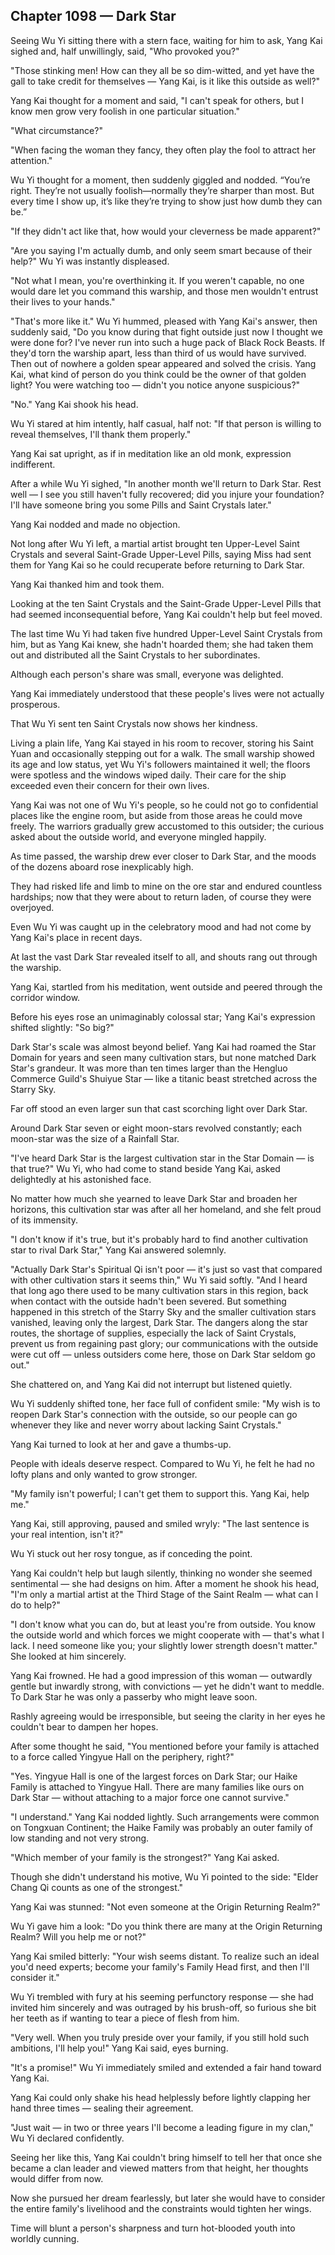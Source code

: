 ## Chapter 1098 — Dark Star

Seeing Wu Yi sitting there with a stern face, waiting for him to ask, Yang Kai sighed and, half unwillingly, said, "Who provoked you?"

"Those stinking men! How can they all be so dim-witted, and yet have the gall to take credit for themselves — Yang Kai, is it like this outside as well?"

Yang Kai thought for a moment and said, "I can't speak for others, but I know men grow very foolish in one particular situation."

"What circumstance?"

"When facing the woman they fancy, they often play the fool to attract her attention."

Wu Yi thought for a moment, then suddenly giggled and nodded. “You’re right. They’re not usually foolish—normally they’re sharper than most. But every time I show up, it’s like they’re trying to show just how dumb they can be.”

"If they didn't act like that, how would your cleverness be made apparent?"

"Are you saying I'm actually dumb, and only seem smart because of their help?" Wu Yi was instantly displeased.

"Not what I mean, you're overthinking it. If you weren't capable, no one would dare let you command this warship, and those men wouldn't entrust their lives to your hands."

"That's more like it." Wu Yi hummed, pleased with Yang Kai's answer, then suddenly said, "Do you know during that fight outside just now I thought we were done for? I've never run into such a huge pack of Black Rock Beasts. If they'd torn the warship apart, less than third of us would have survived. Then out of nowhere a golden spear appeared and solved the crisis. Yang Kai, what kind of person do you think could be the owner of that golden light? You were watching too — didn't you notice anyone suspicious?"

"No." Yang Kai shook his head.

Wu Yi stared at him intently, half casual, half not: "If that person is willing to reveal themselves, I'll thank them properly."

Yang Kai sat upright, as if in meditation like an old monk, expression indifferent.

After a while Wu Yi sighed, "In another month we'll return to Dark Star. Rest well — I see you still haven't fully recovered; did you injure your foundation? I'll have someone bring you some Pills and Saint Crystals later."

Yang Kai nodded and made no objection.

Not long after Wu Yi left, a martial artist brought ten Upper-Level Saint Crystals and several Saint-Grade Upper-Level Pills, saying Miss had sent them for Yang Kai so he could recuperate before returning to Dark Star.

Yang Kai thanked him and took them.

Looking at the ten Saint Crystals and the Saint-Grade Upper-Level Pills that had seemed inconsequential before, Yang Kai couldn't help but feel moved.

The last time Wu Yi had taken five hundred Upper-Level Saint Crystals from him, but as Yang Kai knew, she hadn't hoarded them; she had taken them out and distributed all the Saint Crystals to her subordinates.

Although each person's share was small, everyone was delighted.

Yang Kai immediately understood that these people's lives were not actually prosperous.

That Wu Yi sent ten Saint Crystals now shows her kindness.

Living a plain life, Yang Kai stayed in his room to recover, storing his Saint Yuan and occasionally stepping out for a walk. The small warship showed its age and low status, yet Wu Yi's followers maintained it well; the floors were spotless and the windows wiped daily. Their care for the ship exceeded even their concern for their own lives.

Yang Kai was not one of Wu Yi's people, so he could not go to confidential places like the engine room, but aside from those areas he could move freely. The warriors gradually grew accustomed to this outsider; the curious asked about the outside world, and everyone mingled happily.

As time passed, the warship drew ever closer to Dark Star, and the moods of the dozens aboard rose inexplicably high.

They had risked life and limb to mine on the ore star and endured countless hardships; now that they were about to return laden, of course they were overjoyed.

Even Wu Yi was caught up in the celebratory mood and had not come by Yang Kai's place in recent days.

At last the vast Dark Star revealed itself to all, and shouts rang out through the warship.

Yang Kai, startled from his meditation, went outside and peered through the corridor window.

Before his eyes rose an unimaginably colossal star; Yang Kai's expression shifted slightly: "So big?"

Dark Star's scale was almost beyond belief. Yang Kai had roamed the Star Domain for years and seen many cultivation stars, but none matched Dark Star's grandeur. It was more than ten times larger than the Hengluo Commerce Guild's Shuiyue Star — like a titanic beast stretched across the Starry Sky.

Far off stood an even larger sun that cast scorching light over Dark Star.

Around Dark Star seven or eight moon-stars revolved constantly; each moon-star was the size of a Rainfall Star.

"I've heard Dark Star is the largest cultivation star in the Star Domain — is that true?" Wu Yi, who had come to stand beside Yang Kai, asked delightedly at his astonished face.

No matter how much she yearned to leave Dark Star and broaden her horizons, this cultivation star was after all her homeland, and she felt proud of its immensity.

"I don't know if it's true, but it's probably hard to find another cultivation star to rival Dark Star," Yang Kai answered solemnly.

"Actually Dark Star's Spiritual Qi isn't poor — it's just so vast that compared with other cultivation stars it seems thin," Wu Yi said softly. "And I heard that long ago there used to be many cultivation stars in this region, back when contact with the outside hadn't been severed. But something happened in this stretch of the Starry Sky and the smaller cultivation stars vanished, leaving only the largest, Dark Star. The dangers along the star routes, the shortage of supplies, especially the lack of Saint Crystals, prevent us from regaining past glory; our communications with the outside were cut off — unless outsiders come here, those on Dark Star seldom go out."

She chattered on, and Yang Kai did not interrupt but listened quietly.

Wu Yi suddenly shifted tone, her face full of confident smile: "My wish is to reopen Dark Star's connection with the outside, so our people can go whenever they like and never worry about lacking Saint Crystals."

Yang Kai turned to look at her and gave a thumbs-up.

People with ideals deserve respect. Compared to Wu Yi, he felt he had no lofty plans and only wanted to grow stronger.

"My family isn't powerful; I can't get them to support this. Yang Kai, help me."

Yang Kai, still approving, paused and smiled wryly: "The last sentence is your real intention, isn't it?"

Wu Yi stuck out her rosy tongue, as if conceding the point.

Yang Kai couldn't help but laugh silently, thinking no wonder she seemed sentimental — she had designs on him. After a moment he shook his head, "I'm only a martial artist at the Third Stage of the Saint Realm — what can I do to help?"

"I don't know what you can do, but at least you're from outside. You know the outside world and which forces we might cooperate with — that's what I lack. I need someone like you; your slightly lower strength doesn't matter." She looked at him sincerely.

Yang Kai frowned. He had a good impression of this woman — outwardly gentle but inwardly strong, with convictions — yet he didn't want to meddle. To Dark Star he was only a passerby who might leave soon.

Rashly agreeing would be irresponsible, but seeing the clarity in her eyes he couldn't bear to dampen her hopes.

After some thought he said, "You mentioned before your family is attached to a force called Yingyue Hall on the periphery, right?"

"Yes. Yingyue Hall is one of the largest forces on Dark Star; our Haike Family is attached to Yingyue Hall. There are many families like ours on Dark Star — without attaching to a major force one cannot survive."

"I understand." Yang Kai nodded lightly. Such arrangements were common on Tongxuan Continent; the Haike Family was probably an outer family of low standing and not very strong.

"Which member of your family is the strongest?" Yang Kai asked.

Though she didn't understand his motive, Wu Yi pointed to the side: "Elder Chang Qi counts as one of the strongest."

Yang Kai was stunned: "Not even someone at the Origin Returning Realm?"

Wu Yi gave him a look: "Do you think there are many at the Origin Returning Realm? Will you help me or not?"

Yang Kai smiled bitterly: "Your wish seems distant. To realize such an ideal you'd need experts; become your family's Family Head first, and then I'll consider it."

Wu Yi trembled with fury at his seeming perfunctory response — she had invited him sincerely and was outraged by his brush-off, so furious she bit her teeth as if wanting to tear a piece of flesh from him.

"Very well. When you truly preside over your family, if you still hold such ambitions, I'll help you!" Yang Kai said, eyes burning.

"It's a promise!" Wu Yi immediately smiled and extended a fair hand toward Yang Kai.

Yang Kai could only shake his head helplessly before lightly clapping her hand three times — sealing their agreement.

"Just wait — in two or three years I'll become a leading figure in my clan," Wu Yi declared confidently.

Seeing her like this, Yang Kai couldn't bring himself to tell her that once she became a clan leader and viewed matters from that height, her thoughts would differ from now.

Now she pursued her dream fearlessly, but later she would have to consider the entire family's livelihood and the constraints would tighten her wings.

Time will blunt a person's sharpness and turn hot-blooded youth into worldly cunning.